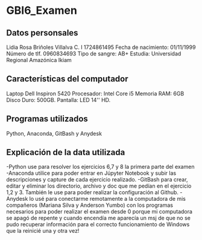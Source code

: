 # GBI6_Examen
## Datos personsales
Lidia Rosa Briñoles Villalva
C. I 1724861495
Fecha de nacimiento: 01/11/1999
Número de tlf. 0960834693
Tipo de sangre: AB+
Estudia: Universidad Regional Amazónica Ikiam
## Características del computador
Laptop Dell Inspiron 5420 
Procesador: Intel Core i5
Memoria RAM: 6GB 
Disco Duro: 500GB.
Pantalla: LED 14'' HD.
## Programas utilizados
Python, Anaconda, GitBash y Anydesk
## Explicación de la data utilizada
-Python use para resolver los ejercicios 6,7 y 8 la primera parte del examen
-Anaconda utilice para poder entrar en Júpyter Notebook y subir las descripciones y capture de cada ejercicio realizado.
-GitBash para crear, editar y eliminar los directorio, archivo y doc que me pedían en el ejercicio 1,2 y 3. También le use para poder realizar la configuración al Github.
-Anydesk lo usé para conectarme remotamente a la computadora de mis compañeros (Mariana Silva y Anderson Yumbo) con los programas necesarios para poder realizar el examen desde 0 porque mi computadora se apagó de repente y cuando encendía me aparecía un msj de que no se pudo recuperar información para el correcto funcionamiento de Windows que la reinicié una y otra vez!
